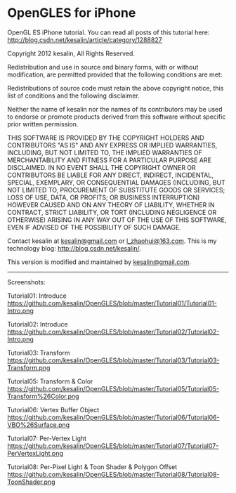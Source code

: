 OpenGLES for iPhone
======================================================================

OpenGL ES iPhone tutorial.
You can read all posts of this tutorial here:
http://blog.csdn.net/kesalin/article/category/1288827

Copyright 2012 kesalin, All Rights Reserved.

Redistribution and use in source and binary forms, with or without 
modification, are permitted provided that the following conditions are met:

Redistributions of source code must retain the above copyright notice, this 
list of conditions and the following disclaimer.

Neither the name of kesalin nor the names of its contributors may be 
used to endorse or promote products derived from this software without 
specific prior written permission.

THIS SOFTWARE IS PROVIDED BY THE COPYRIGHT HOLDERS AND CONTRIBUTORS "AS IS" 
AND ANY EXPRESS OR IMPLIED WARRANTIES, INCLUDING, BUT NOT LIMITED TO, THE 
IMPLIED WARRANTIES OF MERCHANTABILITY AND FITNESS FOR A PARTICULAR PURPOSE 
ARE DISCLAIMED. IN NO EVENT SHALL THE COPYRIGHT OWNER OR CONTRIBUTORS BE 
LIABLE FOR ANY DIRECT, INDIRECT, INCIDENTAL, SPECIAL, EXEMPLARY, OR 
CONSEQUENTIAL DAMAGES (INCLUDING, BUT NOT LIMITED TO, PROCUREMENT OF 
SUBSTITUTE GOODS OR SERVICES; LOSS OF USE, DATA, OR PROFITS; OR BUSINESS 
INTERRUPTION) HOWEVER CAUSED AND ON ANY THEORY OF LIABILITY, WHETHER IN 
CONTRACT, STRICT LIABILITY, OR TORT (INCLUDING NEGLIGENCE OR OTHERWISE) 
ARISING IN ANY WAY OUT OF THE USE OF THIS SOFTWARE, EVEN IF ADVISED OF 
THE POSSIBILITY OF SUCH DAMAGE.

Contact kesalin at kesalin@gmail.com or l_zhaohui@163.com.
This is my technology blog: http://blog.csdn.net/kesalin/.

This version is modified and maintained by kesalin@gmail.com.

-----------------------------------------------------------------------
Screenshots:

Tutorial01: Introduce
https://github.com/kesalin/OpenGLES/blob/master/Tutorial01/Tutorial01-Intro.png

Tutorial02: Introduce
https://github.com/kesalin/OpenGLES/blob/master/Tutorial02/Tutorial02-Intro.png

Tutorial03: Transform
https://github.com/kesalin/OpenGLES/blob/master/Tutorial03/Tutorial03-Transform.png

Tutorial05: Transform & Color
https://github.com/kesalin/OpenGLES/blob/master/Tutorial05/Tutorial05-Transform%26Color.png

Tutorial06: Vertex Buffer Object
https://github.com/kesalin/OpenGLES/blob/master/Tutorial06/Tutorial06-VBO%26Surface.png

Tutorial07: Per-Vertex Light
https://github.com/kesalin/OpenGLES/blob/master/Tutorial07/Tutorial07-PerVertexLight.png

Tutorial08: Per-Pixel Light & Toon Shader & Polygon Offset
https://github.com/kesalin/OpenGLES/blob/master/Tutorial08/Tutorial08-ToonShader.png
